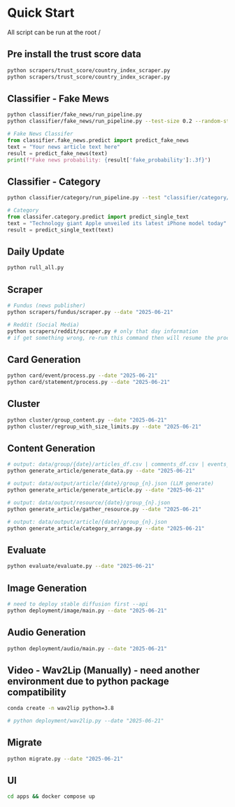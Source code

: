 # Quick Start

All script can be run at the root /

## Pre install the trust score data

```bash
python scrapers/trust_score/country_index_scraper.py
python scrapers/trust_score/country_index_scraper.py
```

## Classifier - Fake Mews

```bash
python classifier/fake_news/run_pipeline.py 
python classifier/fake_news/run_pipeline.py --test-size 0.2 --random-state 42
```

```python
# Fake News Classifer
from classifier.fake_news.predict import predict_fake_news
text = "Your news article text here"
result = predict_fake_news(text)
print(f"Fake news probability: {result['fake_probability']:.3f}")
```

## Classifier - Category

```bash
python classifier/category/run_pipeline.py --test "classifier/category/dataset/BBC_News_Test.csv" --train "classifier/category/dataset/BBC_News_Train.csv"
```

```python
# Category
from classifer.category.predict import predict_single_text
text = "Technology giant Apple unveiled its latest iPhone model today"
result = predict_single_text(text)
```

## Daily Update

```bash
python rull_all.py
```

## Scraper 

```bash
# Fundus (news publisher)
python scrapers/fundus/scraper.py --date "2025-06-21"

# Reddit (Social Media) 
python scrapers/reddit/scraper.py # only that day information
# if get something wrong, re-run this command then will resume the processing !
```

## Card Generation
```bash
python card/event/process.py --date "2025-06-21"
python card/statement/process.py --date "2025-06-21"
```

## Cluster
```bash
python cluster/group_content.py --date "2025-06-21"  
python cluster/regroup_with_size_limits.py --date "2025-06-21" 
```

## Content Generation
```bash
# output: data/group/{date}/articles_df.csv | comments_df.csv | events_df.csv | post_df.csv
python generate_article/generate_data.py --date "2025-06-21"
```

```bash
# output: data/output/article/{date}/group_{n}.json (LLM generate)
python generate_article/generate_article.py --date "2025-06-21"
```

```bash
# output: data/output/resource/{date}/group_{n}.json
python generate_article/gather_resource.py --date "2025-06-21"
```

```bash
# output: data/output/article/{date}/group_{n}.json
python generate_article/category_arrange.py --date "2025-06-21"
```

## Evaluate

```bash
python evaluate/evaluate.py --date "2025-06-21"
```

## Image Generation

```bash
# need to deploy stable diffusion first --api
python deployment/image/main.py --date "2025-06-21"   
```

## Audio Generation

```bash
python deployment/audio/main.py --date "2025-06-21"
```

## Video - Wav2Lip (Manually) - need another environment due to python package compatibility 

```bash
conda create -n wav2lip python=3.8
```

```bash
# python deployment/wav2lip.py --date "2025-06-21"
```

## Migrate

```bash
python migrate.py --date "2025-06-21"
```

## UI

```bash
cd apps && docker compose up
```

